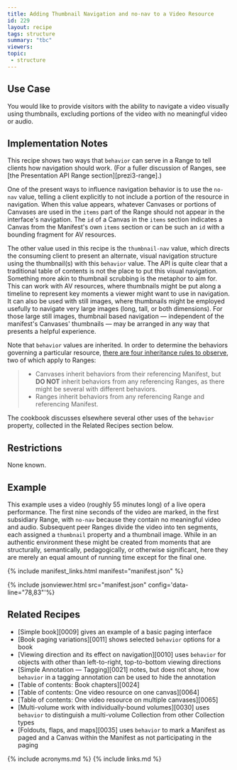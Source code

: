 ```yaml
---
title: Adding Thumbnail Navigation and no-nav to a Video Resource
id: 229
layout: recipe
tags: structure
summary: "tbc"
viewers:
topic: 
 - structure
---
```


## Use Case

You would like to provide visitors with the ability to navigate a video visually using thumbnails, excluding portions of the video with no meaningful video or audio.

## Implementation Notes

This recipe shows two ways that `behavior` can serve in a Range to tell clients how navigation should work. (For a fuller discussion of Ranges, see [the Presentation API Range section][prezi3-range].) 

One of the present ways to influence navigation behavior is to use the `no-nav` value, telling a client explicitly to not include a portion of the resource in navigation. When this value appears, whatever Canvases or portions of Canvases are used in the `items` part of the Range should not appear in the interface's navigation. The `id` of a Canvas in the `items` section indicates a Canvas from the Manifest's own `items` section or can be such an `id` with a bounding fragment for AV resources.

The other value used in this recipe is the `thumbnail-nav` value, which directs the consuming client to present an alternate, visual navigation structure using the thumbnail(s) with this `behavior` value. The API is quite clear that a traditional table of contents is not the place to put this visual navigation. Something more akin to thumbnail scrubbing is the metaphor to aim for. This can work with AV resources, where thumbnails might be put along a timeline to represent key moments a viewer might want to use in navigation. It can also be used with still images, where thumbnails might be employed usefully to navigate very large images (long, tall, or both dimensions). For those large still images, thumbnail based navigation — independent of the manifest's Canvases' thumbnails — may be arranged in any way that presents a helpful experience.

Note that `behavior` values are inherited. In order to determine the behaviors governing a particular resource, [there are four inheritance rules to observe](https://iiif.io/api/presentation/3.0/#behavior), two of which apply to Ranges:
> + Canvases inherit behaviors from their referencing Manifest, but **DO NOT** inherit behaviors from any referencing Ranges, as there might be several with different behaviors.
> + Ranges inherit behaviors from any referencing Range and referencing Manifest.

The cookbook discusses elsewhere several other uses of the `behavior` property, collected in the Related Recipes section below.

## Restrictions

None known.

## Example

This example uses a video (roughly 55 minutes long) of a live opera performance. The first nine seconds of the video are marked, in the first subsidiary Range, with `no-nav` because they contain no meaningful video and audio. Subsequent peer Ranges divide the video into ten segments, each assigned a `thumbnail` property and a thumbnail image. While in an authentic environment these might be created from moments that are structurally, semantically, pedagogically, or otherwise significant, here they are merely an equal amount of running time except for the final one.

{% include manifest_links.html manifest="manifest.json" %}

{% include jsonviewer.html src="manifest.json" config='data-line="78,83"'%}

## Related Recipes

* [Simple book][0009] gives an example of a basic paging interface
* [Book paging variations][0011] shows selected `behavior` options for a book
* [Viewing direction and its effect on navigation][0010] uses `behavior` for objects with other than left-to-right, top-to-bottom viewing directions
* [Simple Annotation — Tagging][0021] notes, but does not show, how `behavior` in a tagging annotation can be used to hide the annotation
* [Table of contents: Book chapters][0024]
* [Table of contents: One video resource on one canvas][0064]
* [Table of contents: One video resource on multiple canvases][0065]
* [Multi-volume work with individually-bound volumes][0030] uses `behavior` to distinguish a multi-volume Collection from other Collection types
* [Foldouts, flaps, and maps][0035] uses `behavior` to mark a Manifest as paged and a Canvas within the Manifest as not participating in the paging

{% include acronyms.md %}
{% include links.md %}
